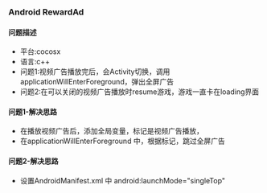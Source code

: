 ### Android RewardAd

#### 问题描述
- 平台:cocosx
- 语言:c++
- 问题1:视频广告播放完后，会Activity切换，调用applicationWillEnterForeground，弹出全屏广告
- 问题2:在可以关闭的视频广告播放时resume游戏，游戏一直卡在loading界面

#### 问题1-解决思路
- 在播放视频广告后，添加全局变量，标记是视频广告播放，
- 在applicationWillEnterForeground 中，根据标记，跳过全屏广告

#### 问题2-解决思路
- 设置AndroidManifest.xml 中 android:launchMode="singleTop"